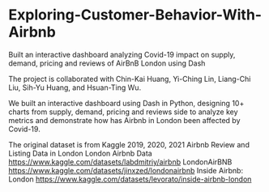 # Exploring-Customer-Behavior-With-Airbnb
Built an interactive dashboard analyzing Covid-19 impact on supply, demand, pricing and reviews of AirBnB London using Dash

The project is collaborated with Chin-Kai Huang, Yi-Ching Lin, Liang-Chi Liu, Sih-Yu Huang, and Hsuan-Ting Wu.

We built an interactive dashboard using Dash in Python, designing 10+ charts from supply, demand, pricing and reviews side to analyze key metrics and demonstrate how has Airbnb in London been affected by Covid-19.

The original dataset is from Kaggle 2019, 2020, 2021 Airbnb Review and Listing Data in London
London Airbnb Data https://www.kaggle.com/datasets/labdmitriy/airbnb
LondonAirBNB https://www.kaggle.com/datasets/jinxzed/londonairbnb
Inside Airbnb: London https://www.kaggle.com/datasets/levorato/inside-airbnb-london
